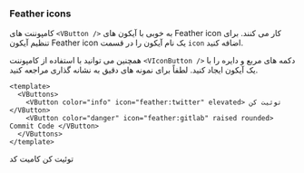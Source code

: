 ### Feather icons

کامپوننت های `<VButton />` به خوبی با آیکون های Feather icon کار می کنند.
برای تنظیم آیکون Feather icon یک نام آیکون را در قسمت `icon` اضافه کنید.

همچنین می توانید با استفاده از کامپوننت `<VIconButton />` دکمه های مربع و دایره را با یک آیکون ایجاد کنید.
لطفاً برای نمونه های دقیق به نشانه گذاری مراجعه کنید.

<!--code-->

```vue
<template>
  <VButtons>
    <VButton color="info" icon="feather:twitter" elevated> توئیت کن </VButton>
    <VButton color="danger" icon="feather:gitlab" raised rounded> Commit Code </VButton>
  </VButtons>
</template>
```

<!--/code-->

<!--example-->

<VButtons>
  <VButton color="info" icon="feather:twitter" elevated>
      توئیت کن
  </VButton>
  <VButton color="danger" icon="feather:gitlab" raised rounded>
      کامیت کد
  </VButton>
</VButtons>

<!--/example-->
